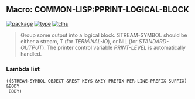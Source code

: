 ## Macro: COMMON-LISP:PPRINT-LOGICAL-BLOCK
[![package](https://img.shields.io/badge/Package-COMMON--LISP-5f9ea0.svg?style=social&colorA=999999)](../) [![type](https://img.shields.io/badge/Type-Macro-5f9ea0.svg?style=social&colorA=999999)](../#macro) [![clhs](https://img.shields.io/badge/CLHS-PPRINT--LOGICAL--BLOCK-5f9ea0.svg?style=social&colorA=999999)](http://www.lispworks.com/documentation/HyperSpec/Body/m_ppr_lo.htm) 

> Group some output into a logical block. STREAM-SYMBOL should be either a
> stream, T (for *TERMINAL-IO*), or NIL (for *STANDARD-OUTPUT*). The printer
> control variable *PRINT-LEVEL* is automatically handled.

### Lambda list
```
((STREAM-SYMBOL OBJECT &REST KEYS &KEY PREFIX PER-LINE-PREFIX SUFFIX) &BODY
 BODY)
```
